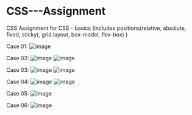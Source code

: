# CSS---Assignment
CSS Assignment for CSS - basics (includes positions(relative, absolute, fixed, sticky), grid layout, box-model, flex-box) )

Case 01:
![image](https://user-images.githubusercontent.com/95334829/229192747-efbe5885-39e8-411e-a0c0-70acf188e70c.png)

Case 02:
![image](https://user-images.githubusercontent.com/95334829/229194268-4363b63b-48be-42c7-b6ef-7beb6ff05880.png)
![image](https://user-images.githubusercontent.com/95334829/229194345-d522a1f6-0356-43cb-b848-13e237cb9be4.png)

 
Case 03:
![image](https://user-images.githubusercontent.com/95334829/229193096-8cac5235-09ff-4150-9004-5a038f92304d.png)
![image](https://user-images.githubusercontent.com/95334829/229193252-a8e000c9-816a-4244-bf2c-bac0a51a87ef.png)

Case 04:
![image](https://user-images.githubusercontent.com/95334829/229194435-13863e30-4163-44d0-ba0a-310569589c98.png)
![image](https://user-images.githubusercontent.com/95334829/229194515-a66edf58-0222-42f8-8203-a00734f0e4a5.png)

Case 05:
![image](https://user-images.githubusercontent.com/95334829/229194589-630f6883-2220-4168-b7d3-2f717535ee3a.png)

Case 06:
![image](https://user-images.githubusercontent.com/95334829/229194651-2f0ba004-f129-4b3a-8753-643c203dfd0d.png)

